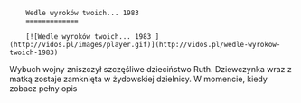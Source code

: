 
        Wedle wyroków twoich... 1983 
        =============
        
        [![Wedle wyroków twoich... 1983 ](http://vidos.pl/images/player.gif)](http://vidos.pl/wedle-wyrokow-twoich-1983)
        
        
 Wybuch wojny zniszczył szczęśliwe dzieciństwo Ruth. Dziewczynka wraz z matką zostaje zamknięta w żydowskiej dzielnicy. W momencie, kiedy zobacz pełny opis
    